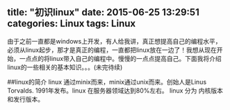 title: "初识linux"
date: 2015-06-25 13:29:51
categories: Linux
tags: Linux
---
由于之前一直都是windows上开发，有人给我讲，真正想提高自己的编程水平，必须从linux起步，那才是真正的编程，一直都把linux放在一边了！我想从现在开始，一点点的将linux带入自己的编程中。慢慢的一点点提高自己。下面我将介绍linux的一些相关的基本知识。。。(未完待续)
<!--more-->
##linux的简介
linux 通过minix而来，minix通过unix而来。创始人是Linus Torvalds. 1991年发布。linux 在服务器领域达到80%左右。
linux 分为 内核版本和发行版本。

